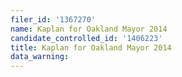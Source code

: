 ```yaml
---
filer_id: '1367270'
name: Kaplan for Oakland Mayor 2014
candidate_controlled_id: '1406223'
title: Kaplan for Oakland Mayor 2014
data_warning: 
---
```

